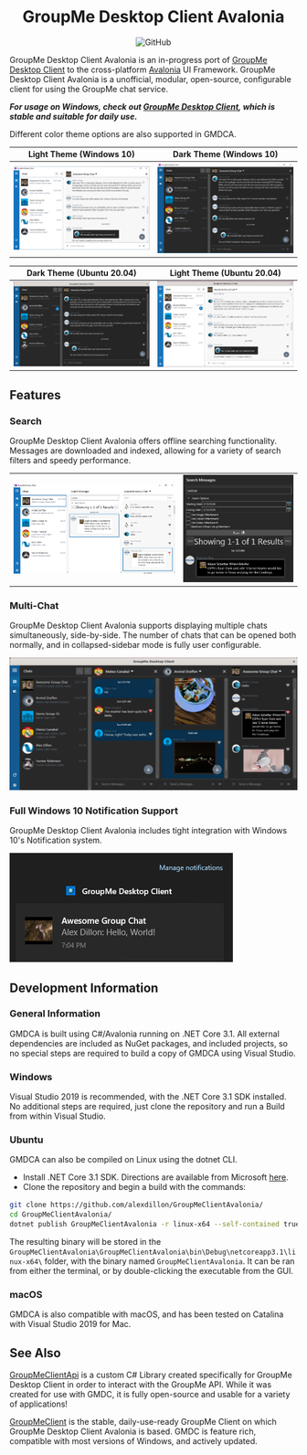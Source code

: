 <h1 align="center">GroupMe Desktop Client Avalonia</h1>

<p align="center">
   <img alt="GitHub" src="https://img.shields.io/github/license/alexdillon/GroupMeClientAvalonia?color=blue">
</p>

GroupMe Desktop Client Avalonia is an in-progress port of [GroupMe Desktop Client](https://github.com/alexdillon/GroupMeClient) to the cross-platform [Avalonia](https://github.com/avaloniaui/avalonia) UI Framework. GroupMe Desktop Client Avalonia is a unofficial, modular, open-source, configurable client for using the GroupMe chat service. 

***For usage on Windows, check out [GroupMe Desktop Client](https://github.com/alexdillon/GroupMeClient), which is stable and suitable for daily use.***

Different color theme options are also supported in GMDCA.

Light Theme (Windows 10)              |  Dark Theme (Windows 10)
:-------------------------:|:-------------------------:
![Light Theme Screenshot](./docs/screenshots/LightThemeMainWin10.png)  |  ![Dark Theme Screenshot](./docs/screenshots/DarkThemeMainWin10.png)

Dark Theme (Ubuntu 20.04)              |  Light Theme (Ubuntu 20.04)
:-------------------------:|:-------------------------:
![Light Theme Screenshot](./docs/screenshots/DarkThemeMainUbuntu.png)  |  ![Dark Theme Screenshot](./docs/screenshots/LightThemeMainUbuntu.png)

## Features
### Search
GroupMe Desktop Client Avalonia offers offline searching functionality. Messages are  downloaded and indexed, allowing for a variety of search filters and speedy performance.  
 
<table>
  <tr>
    <td>
    <img src="./docs/screenshots/Search.png">
    </td>
    <td>
    <img src="./docs/screenshots/SearchFilters.png" width="700px">
    </td>
  </tr>
</table>

### Multi-Chat
GroupMe Desktop Client Avalonia supports displaying multiple chats simultaneously, side-by-side. The number of chats that can be opened both normally, and in collapsed-sidebar mode is fully user configurable. 

![MultiChat](./docs/screenshots/MultiChat.png)

### Full Windows 10 Notification Support
GroupMe Desktop Client Avalonia includes tight integration with Windows 10's Notification system. 

![Windows 10 Toast](./docs/screenshots/Win10Toast.png)


 ## Development Information
 ### General Information
 GMDCA is built using C#/Avalonia running on .NET Core 3.1. All external dependencies are included as NuGet packages, and included projects, so no special steps are required to build a copy of GMDCA using Visual Studio. 
 
 ### Windows
 Visual Studio 2019 is recommended, with the .NET Core 3.1 SDK installed. No additional steps are required, just clone the repository and run a Build from within Visual Studio.


### Ubuntu
GMDCA can also be compiled on Linux using the dotnet CLI.

 - Install .NET Core 3.1 SDK. Directions are available from Microsoft [here](https://docs.microsoft.com/en-us/dotnet/core/install/linux-ubuntu).
 - Clone the repository and begin a build with the commands: 
```bash
git clone https://github.com/alexdillon/GroupMeClientAvalonia/
cd GroupMeClientAvalonia/
dotnet publish GroupMeClientAvalonia -r linux-x64 --self-contained true
```

The resulting binary will be stored in the `GroupMeClientAvalonia\GroupMeClientAvalonia\bin\Debug\netcoreapp3.1\linux-x64\` folder, with the binary named `GroupMeClientAvalonia`. It can be ran from either the terminal, or by double-clicking the executable from the GUI.

### macOS
GMDCA is also compatible with macOS, and has been tested on Catalina with Visual Studio 2019 for Mac.

 ## See Also
 [GroupMeClientApi](https://github.com/alexdillon/GroupMeClientApi) is a custom C# Library created specifically for GroupMe Desktop Client in order to interact with the GroupMe API. While it was created for use with GMDC, it is fully open-source and usable for a variety of applications!

[GroupMeClient](https://github.com/alexdillon/GroupMeClient) is the stable, daily-use-ready GroupMe Client on which GroupMe Desktop Client Avalonia is based. GMDC is feature rich, compatible with most versions of Windows, and actively updated.